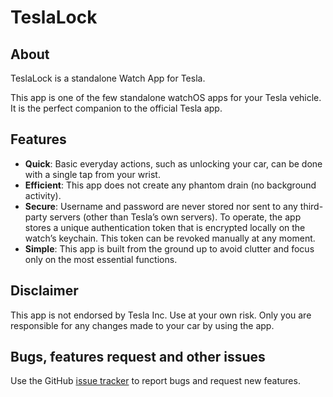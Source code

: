 # TeslaLock

## About

TeslaLock is a standalone Watch App for Tesla.

This app is one of the few standalone watchOS apps for your Tesla vehicle. It is the perfect companion to the official Tesla app.

## Features

* **Quick**: Basic everyday actions, such as unlocking your car, can be done with a single tap from your wrist.
* **Efficient**: This app does not create any phantom drain (no background activity).
* **Secure**: Username and password are never stored nor sent to any third-party servers (other than Tesla’s own servers). To operate, the app stores a unique authentication token that is encrypted locally on the watch’s keychain. This token can be revoked manually at any moment.
* **Simple**: This app is built from the ground up to avoid clutter and focus only on the most essential functions.

## Disclaimer

This app is not endorsed by Tesla Inc. Use at your own risk. Only you are responsible for any changes made to your car by using the app.

## Bugs, features request and other issues

Use the GitHub [issue tracker](https://github.com/trilliaapp/teslalock/issues) to report bugs and request new features.
